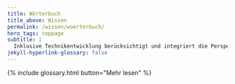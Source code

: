 ```yaml
---
title: Wörterbuch
title_above: Wissen
permalink: /wissen/woerterbuch/
hero_tags: toppage
subtitle: |
  Inklusive Technikentwicklung berücksichtigt und integriert die Perspektiven vieler unterschiedlicher Menschen. Inklusive Technikentwicklung gründet und bezieht sich auch auf relevante wissenschaftliche Konzepte und Diskurse. Diese wissenschaftlichen Grundlagen beeinflussen die praktische Gestaltung. Sie werden deshalb alltagssprachlich erklärt. Wenn du eine andere Sichtweisen hast, schreiben uns doch gerne an intia@th-koeln.de
jekyll-hyperlink-glossary: false
---
```


{% include glossary.html button="Mehr lesen" %}
